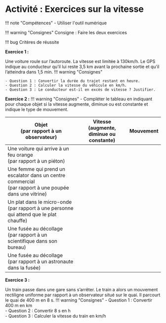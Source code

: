 # Activité : Exercices sur la vitesse


!!! note "Compétences"
    - Utiliser l'outil numérique

!!! warning "Consignes"
    Consigne : Faire les deux exercices
    
!!! bug Critères de réussite




**Exercice 1 :**

Une voiture roule sur l’autoroute. La vitesse est limitée à 130km/h. Le GPS indique au conducteur qu’il lui reste 3,5 km avant la prochaine sortie et qu’il l’atteindra dans 1,5 min. 
!!! warning "Consignes"
    
    - Question 1 : Convertir la durée du trajet restant en heure.   
    - Question 2 : Calculer la vitesse du véhicule en km/h.  
    - Question 3 : Le conducteur est-il en excès de vitesse ? Justifier.


**Exercice 2 :**
!!! warning "Consignes"
    - Compléter le tableau en indiquant pour chaque objet si la vitesse augmente, diminue ou est constante et indique le type de mouvement.

<table>
<thead>
  <tr>
    <th>Objet<br> (par rapport à un observateur) 		</th>
    <th> Vitesse<br> (augmente, diminue ou constante)		</th>
    <th> Mouvement 		</th>
  </tr>
</thead>
<tbody>
  <tr>
    <td>Une voiture qui arrive à un feu orange<br> (par rapport à un piéton) 		</td>
    <td>		</td>
        <td>	<br>&nbsp;&nbsp;	</td>

  </tr>
  <tr>
    <td> Une femme qui prend un escalator dans un centre commercial <br>(par rapport à une poupée dans une vitrine)</td>
    <td> 			<br>&nbsp;&nbsp;			 		</td>
        <td>	<br>&nbsp;&nbsp;	</td>

  </tr>
  <tr>
    <td> Un plat dans le micro-onde <br>(par rapport à une personne qui attend que le plat chauffe) 		</td>
    <td> 			<br>&nbsp;&nbsp;			 		</td>
        <td><br>&nbsp;&nbsp;		</td>

  </tr>
  <tr>
    <td> Une fusée au décollage <br>(par rapport à un scientifique dans son bureau) 		</td>
    <td> 			<br>&nbsp;&nbsp;			 		</td>
        <td>	<br>&nbsp;&nbsp;	</td>

  </tr>
  <tr>
    <td> Une fusée au décollage <br>(par rapport à un astronaute dans la fusée) 		</td>
    <td> 			<br>&nbsp;&nbsp;			 		</td>
        <td>	<br>&nbsp;&nbsp;	</td>

  </tr>
</tbody>
</table>

**Exercice 3 :**

Un train passe dans une gare sans s’arrêter. Le train a alors un mouvement rectiligne uniforme par rapport à un observateur situé sur le quai. Il parcourt le quai de 400 m en 8 s.
!!! warning "Consignes"
    - Question 1 : Convertir 400 m en km  
    - Question 2 : Convertir 8 s en h  
    - Question 3 : Calculer la vitesse du train en km/h  